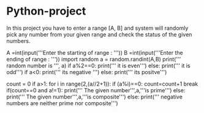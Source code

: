 # Python-project
In this project you have to enter a range [A, B] and system will randomly pick any number from your  given range and check the status of the given numbers.



A =int(input('''Enter the starting of range : '''))
B =int(input('''Enter the ending of range : '''))
import random
a = random.randint(A,B)
print('''
        random number is ''', a)
if a%2==0:
    print('''
        it is even''')
else:
    print('''
        it is odd''')
if a<0:
    print('''
        its negative ''')
else:
    print('''
        its positve''')
    
count = 0
if a>1:
    for i in range(2,(a//2+1)):
        if (a%i)==0:
            count=count+1
            break
    if(count==0 and a!=1):
        print('''
         The given number''',a,'''is prime''')
    else:
        print('''
        The given number''',a,'''is composite''')
else:
    print('''
        negative numbers are neither prime nor composite''')
    
    
    
